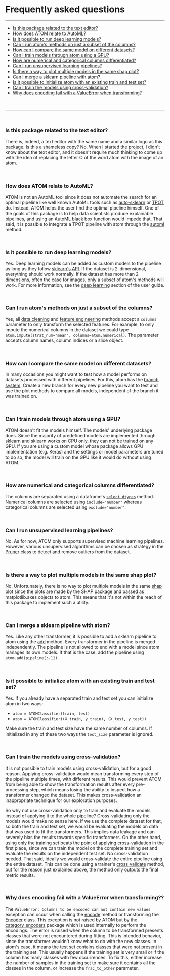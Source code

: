 # Frequently asked questions
----------------------------

* [Is this package related to the text editor?](#q1)
* [How does ATOM relate to AutoML?](#q2)
* [Is it possible to run deep learning models?](#q3)
* [Can I run atom's methods on just a subset of the columns?](#q4)
* [How can I compare the same model on different datasets?](#q5)
* [Can I train models through atom using a GPU?](#q6)
* [How are numerical and categorical columns differentiated?](#q7)
* [Can I run unsupervised learning pipelines?](#q8)
* [Is there a way to plot multiple models in the same shap plot?](#q9)
* [Can I merge a sklearn pipeline with atom?](#q10)
* [Is it possible to initialize atom with an existing train and test set?](#q11)
* [Can I train the models using cross-validation?](#q12)
* [Why does encoding fail with a ValueError when transforming?](#q13)

<br>

------

<br>

<a name="q1"></a>
### Is this package related to the text editor?

There is, indeed, a text editor with the same name and a similar logo as this
package. Is this a shameless copy? No. When I started the project, I didn't
know about the text editor, and it doesn't require much thinking to come up
with the idea of replacing the letter O of the word atom with the image of
an atom.

<br>

<a name="q2"></a>
### How does ATOM relate to AutoML?

ATOM is not an AutoML tool since it does not automate the search for
an optimal pipeline like well known AutoML tools such as
[auto-sklearn](https://automl.github.io/auto-sklearn/master/) or
[TPOT](http://epistasislab.github.io/tpot/) do. Instead, ATOM helps
the user find the optimal pipeline himself. One of the goals of this
package is to help data scientists produce explainable pipelines, and
using an AutoML black box function would impede that. That said, it is
possible to integrate a TPOT pipeline with atom through the
[automl](../API/ATOM/atomclassifier/#automl) method.

<br>

<a name="q3"></a>
### Is it possible to run deep learning models?

Yes. Deep learning models can be added as custom models to the pipeline
as long as they follow [sklearn's API](https://scikit-learn.org/stable/developers/contributing.html#apis-of-scikit-learn-objects).
If the dataset is 2-dimensional, everything should work normally. If
the dataset has more than 2 dimensions, often the case for images, only
a subset of atom's methods will work. For more information, see the
[deep learning](../user_guide/models/#deep-learning) section of the user guide.

<br>

<a name="q4"></a>
### Can I run atom's methods on just a subset of the columns?

Yes, all [data cleaning](../user_guide/data_cleaning) and
[feature engineering](../user_guide/feature_engineering) methods accept
a `columns` parameter to only transform the selected features. For example,
to only impute the numerical columns in the dataset we could type
`atom.impute(strat_num="mean", columns=atom.numerical)`. The parameter
accepts column names, column indices or a slice object.

<br>

<a name="q5"></a>
### How can I compare the same model on different datasets?

In many occasions you might want to test how a model performs on datasets
processed with different pipelines. For this, atom has the [branch system](../user_guide/data_pipelines/#branches).
Create a new branch for every new pipeline you want to test and use the plot
methods to compare all models, independent of the branch it was trained on.

<br>

<a name="q6"></a>
### Can I train models through atom using a GPU?

ATOM doesn't fit the models himself. The models' underlying package does.
Since the majority of predefined models are implemented through sklearn
and sklearn works on CPU only, they can not be trained on any GPU. If you
are using a custom model whose package allows GPU implementation (e.g. Keras)
and the settings or model parameters are tuned to do so, the model will
train on the GPU like it would do without using ATOM.

<br>

<a name="q7"></a>
### How are numerical and categorical columns differentiated?

The columns are separated using a dataframe's [`select_dtypes`](https://pandas.pydata.org/pandas-docs/stable/reference/api/pandas.DataFrame.select_dtypes.html)
method. Numerical columns are selected using `include="number"`
whereas categorical columns are selected using `exclude="number"`.

<br>

<a name="q8"></a>
### Can I run unsupervised learning pipelines?

No. As for now, ATOM only supports supervised machine learning pipelines.
However, various unsupervised algorithms can be chosen as strategy in the
[Pruner](../API/data_cleaning/pruner) class to detect and remove outliers
from the dataset.

<br>

<a name="q9"></a>
### Is there a way to plot multiple models in the same shap plot?

No. Unfortunately, there is no way to plot multiple models in the same
[shap plot](../user_guide/plots/#shap) since the plots are made by the SHAP
package and passed as matplotlib.axes objects to atom. This means
that it's not within the reach of this package to implement such a utility.

<br>

<a name="q10"></a>
### Can I merge a sklearn pipeline with atom?

Yes. Like any other transformer, it is possible to add a sklearn
pipeline to atom using the [add](../API/ATOM/atomclassifier/#add)
method. Every transformer in the pipeline is merged
independently. The pipeline is not allowed to end with a model
since atom manages its own models. If that is the case, add the
pipeline using `atom.add(pipeline[:-1])`.

<br>

<a name="q11"></a>
### Is it possible to initialize atom with an existing train and test set?

Yes. If you already have a separated train and test set you can initialize
atom in two ways:

* `atom = ATOMClassifier(train, test)`
* `atom = ATOMClassifier((X_train, y_train), (X_test, y_test))`

Make sure the train and test size have the same number of columns. If
initialized in any of these two ways  the `test_size` parameter is ignored.

<br>

<a name="q12"></a>
### Can I train the models using cross-validation?
It is not possible to train models using cross-validation, but for a
good reason. Applying cross-validation would mean transforming every
step of the pipeline multiple times, with different results. This would
prevent ATOM from being able to show the transformation results after
every pre-processing step, which means losing the ability to inspect
how a transformer changed the dataset. This makes cross-validation an
inappropriate technique for our exploration purposes.

So why not use cross-validation only to train and evaluate the models,
instead of applying it to the whole pipeline? Cross-validating only the
models would make no sense here. If we use the complete dataset for
that, so both the train and test set, we would be evaluating the models
on data that was used to fit the transformers. This implies data leakage
and can severely bias the results towards specific transformers. On the
other hand, using only the training set beats the point of applying
cross-validation in the first place, since we can train the model on the
complete training set and evaluate the results on the independent test
set. No cross-validation needed. That said, ideally we would cross-validate
the entire pipeline using the entire dataset. This can be done using a
trainer's [cross_validate](../API/ATOM/atomclassifier/#cross-validate)
method, but for the reason just explained above, the method only outputs
the final metric results.

<br>

<a name="q13"></a>
### Why does encoding fail with a ValueError when transforming??
The `ValueError: Columns to be encoded can not contain new values` exception
can occur when calling the [encode](../API/ATOM/atomclassifier/#encode)
method or transforming the [Encoder](../API/data_cleaning/encoder)
class. This exception is not raised by ATOM but by the [category_encoders](https://contrib.scikit-learn.org/category_encoders/)
package which is used internally to perform the encodings. The error
is raised when the column to be transformed presents classes that were
not encountered during fitting. This is intended behavior, since the
transformer wouldn't know what to do with the new classes. In atom's case,
it means the test set contains classes that were not present in the
training set. This usually happens if the training set is very small
or if the column has many classes with few occurrences. To fix this,
either increase the number of samples in the training set to make sure
it contains all the classes in the column, or increase the `frac_to_other`
parameter.
